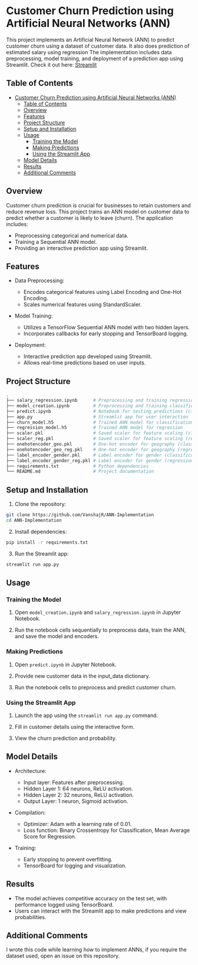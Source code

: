 # Customer Churn Prediction using Artificial Neural Networks (ANN)
This project implements an Artificial Neural Network (ANN) to predict customer churn using a dataset of customer data. It also does prediction of estimated salary using regression The implementation includes data preprocessing, model training, and deployment of a prediction app using Streamlit.
Check it out here: [Streamlit](https://ann-prac-vanshajr.streamlit.app)
## Table of Contents
- [Customer Churn Prediction using Artificial Neural Networks (ANN)](#customer-churn-prediction-using-artificial-neural-networks-ann)
  - [Table of Contents](#table-of-contents)
  - [Overview](#overview)
  - [Features](#features)
  - [Project Structure](#project-structure)
  - [Setup and Installation](#setup-and-installation)
  - [Usage](#usage)
    - [Training the Model](#training-the-model)
    - [Making Predictions](#making-predictions)
    - [Using the Streamlit App](#using-the-streamlit-app)
  - [Model Details](#model-details)
  - [Results](#results)
  - [Additional Comments](#additional-comments)

## Overview
Customer churn prediction is crucial for businesses to retain customers and reduce revenue loss. This project trains an ANN model on customer data to predict whether a customer is likely to leave (churn). The application includes:

- Preprocessing categorical and numerical data.
- Training a Sequential ANN model.
- Providing an interactive prediction app using Streamlit.

## Features
- Data Preprocessing:

  - Encodes categorical features using Label Encoding and One-Hot Encoding.
  - Scales numerical features using StandardScaler.

- Model Training:

  - Utilizes a TensorFlow Sequential ANN model with two hidden layers.
  - Incorporates callbacks for early stopping and TensorBoard logging.

- Deployment:

  - Interactive prediction app developed using Streamlit.
  - Allows real-time predictions based on user inputs.

## Project Structure
```bash
.
├── salary_regression.ipynb      # Preprocessing and training regression model
├── model_creation.ipynb         # Preprocessing and training classification model
├── predict.ipynb                # Notebook for testing predictions (classification)
├── app.py                       # Streamlit app for user interaction
├── churn_model.h5               # Trained ANN model for classification
├── regression_model.h5          # Trained ANN model for regression
├── scaler.pkl                   # Saved scaler for feature scaling (classification)
├── scaler_reg.pkl               # Saved scaler for feature scaling (regression)
├── onehotencoder_geo.pkl        # One-hot encoder for geography (classification)
├── onehotencoder_geo_reg.pkl    # One-hot encoder for geography (regression)
├── label_encoder_gender.pkl     # Label encoder for gender (classification)
├── label_encoder_gender_reg.pkl # Label encoder for gender (regression)
├── requirements.txt             # Python dependencies
└── README.md                    # Project documentation

```

## Setup and Installation
1. Clone the repository:
```bash
git clone https://github.com/VanshajR/ANN-Implementation
cd ANN-Implementation
```

2. Install dependencies:
```bash
pip install -r requirements.txt
```

3. Run the Streamlit app:
```bash
streamlit run app.py
```

## Usage
### Training the Model
1. Open `model_creation.ipynb` and `salary_regression.ipynb` in Jupyter Notebook.

2. Run the notebook cells sequentially to preprocess data, train the ANN, and save the model and encoders.

### Making Predictions
1. Open `predict.ipynb` in Jupyter Notebook.

2. Provide new customer data in the input_data dictionary.

3. Run the notebook cells to preprocess and predict customer churn.

### Using the Streamlit App
1. Launch the app using the `streamlit run app.py` command.

2. Fill in customer details using the interactive form.

3. View the churn prediction and probability.

## Model Details
- Architecture:

  - Input layer: Features after preprocessing.
  - Hidden Layer 1: 64 neurons, ReLU activation.
  - Hidden Layer 2: 32 neurons, ReLU activation.
  - Output Layer: 1 neuron, Sigmoid activation.

- Compilation:

  - Optimizer: Adam with a learning rate of 0.01.
  - Loss function: Binary Crossentropy for Classification, Mean Average Score for Regression.

- Training:

  - Early stopping to prevent overfitting.
  - TensorBoard for logging and visualization.

## Results

- The model achieves competitive accuracy on the test set, with performance logged using TensorBoard.
- Users can interact with the Streamlit app to make predictions and view probabilities.

## Additional Comments
I wrote this code while learning how to implement ANNs, if you require the dataset used, open an issue on this repository. 
